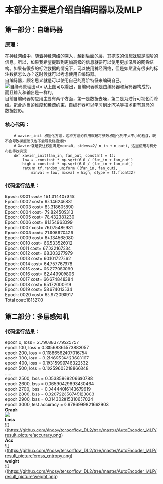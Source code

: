 # 本部分主要是介绍自编码器以及MLP
## 第一部分：自编码器
### 原理：
  在神经网络中，随着神经网络的深入，越到后面的层，其提取的信息就越是高阶的信息。所以，如果我希望提取到更加高级的信息就要可以使用更加深层的网络结构。如果有很多的标注数据的情况下，可以使用神经网络，但是如果没有很多的标注数据怎么办？这时候就可以考虑使用自编码器。<br>
  自编码器，顾名思义就是可以使用自己的高阶特征来编码自己。<br>
  ![自编码原理图](https://github.com/Anosy/tensorflow_DL2/tree/master/AutoEncoder_MLP/result_picture/AutoEncoder_principle.jpg)<br
  从上图可以看出，自编码器就是由编码器和解码器构成的，而且输入和输出是一样的。<br>
  目前自编码器的应用主要有两个方面，第一是数据去噪，第二是为进行可视化而降维。配合适当的维度和稀疏约束，自编码器可以学习到比PCA等技术更有意思的数据投影。<br>

### 核心代码：
 
		# xavier_init 初始化方法，这种方法的作用就是将参数初始化到不大不小的程度，既不会导致梯度消失也不会导致梯度爆炸
		# Xavier就是要让权重满足mean=0, stdevv=2/(n_in + n_out), 这里使用均有分布到等效实现
		def xavier_init(fan_in, fan_out, constant = 1):
			low = -constant * np.sqrt(6.0 / (fan_in + fan_out))
			high = constant * np.sqrt(6.0 / (fan_in + fan_out))
			return tf.random_uniform ((fan_in, fan_out),
				minval = low, maxval = high, dtype = tf.float32)
				
### 代码运行结果：
Epoch: 0001 cost= 154.314405948<br>
Epoch: 0002 cost= 93.146246831<br>
Epoch: 0003 cost= 83.318605890<br>
Epoch: 0004 cost= 79.824505313<br>
Epoch: 0005 cost= 78.432383230<br>
Epoch: 0006 cost= 81.154963099<br>
Epoch: 0007 cost= 76.075486981<br>
Epoch: 0008 cost= 71.695870428<br>
Epoch: 0009 cost= 64.134568080<br>
Epoch: 0010 cost= 66.533526012<br>
Epoch: 0011 cost= 67.032167334<br>
Epoch: 0012 cost= 68.303277979<br>
Epoch: 0013 cost= 60.101727362<br>
Epoch: 0014 cost= 64.757767978<br>
Epoch: 0015 cost= 66.277053089<br>
Epoch: 0016 cost= 62.449909806<br>
Epoch: 0017 cost= 66.674848384<br>
Epoch: 0018 cost= 65.172000919<br>
Epoch: 0019 cost= 58.674013534<br>
Epoch: 0020 cost= 63.972098917<br>
Total coat:181327.0<br>

## 第二部分：多层感知机 
### 代码运行结果：
epoch 0, loss = 2.790883779525757<br>
epoch 100, loss = 0.38568365573883057<br>
epoch 200, loss = 0.11886562407016754<br>
epoch 300, loss = 0.21469536423683167<br>
epoch 400, loss = 0.19315999746322632<br>
epoch 500, loss = 0.10259602218866348<br>
......<br>
epoch 2500, loss = 0.05385969206690788<br>
epoch 2600, loss = 0.06590429693460464<br>
epoch 2700, loss = 0.04444016143679619<br>
epoch 2800, loss = 0.020722856745123863<br>
epoch 2900, loss = 0.014302815310657024<br>
epoch 3000, test accuracy = 0.9786999821662903<br>
**Graph**<br>
![](https://github.com/Anosy/tensorflow_DL2/tree/master/AutoEncoder_MLP/result_picture/two_layer_mnist.png)<br>
**Loss**<br>
![]((https://github.com/Anosy/tensorflow_DL2/tree/master/AutoEncoder_MLP/result_picture/accuracy.png)<br>
**Acc**<br>
![]((https://github.com/Anosy/tensorflow_DL2/tree/master/AutoEncoder_MLP/result_picture/cross_entropy.png)<br>
**weight**<br>
![]((https://github.com/Anosy/tensorflow_DL2/tree/master/AutoEncoder_MLP/result_picture/weight.png)<br>




